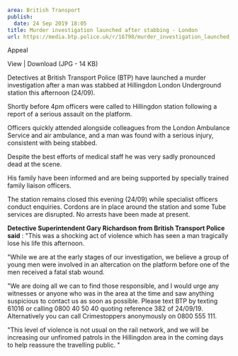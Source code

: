 ```yaml
area: British Transport
publish:
  date: 24 Sep 2019 18:05
title: Murder investigation launched after stabbing - London
url: https://media.btp.police.uk/r/16798/murder_investigation_launched_after_stabbing_-_lo
```

Appeal

View | Download (JPG - 14 KB)

Detectives at British Transport Police (BTP) have launched a murder investigation after a man was stabbed at Hillingdon London Underground station this afternoon (24/09).

Shortly before 4pm officers were called to Hillingdon station following a report of a serious assault on the platform.

Officers quickly attended alongside colleagues from the London Ambulance Service and air ambulance, and a man was found with a serious injury, consistent with being stabbed.

Despite the best efforts of medical staff he was very sadly pronounced dead at the scene.

His family have been informed and are being supported by specially trained family liaison officers.

The station remains closed this evening (24/09) while specialist officers conduct enquiries. Cordons are in place around the station and some Tube services are disrupted. No arrests have been made at present.

**Detective Superintendent Gary Richardson from British Transport Police said** : "This was a shocking act of violence which has seen a man tragically lose his life this afternoon.

"While we are at the early stages of our investigation, we believe a group of young men were involved in an altercation on the platform before one of the men received a fatal stab wound.

"We are doing all we can to find those responsible, and I would urge any witnesses or anyone who was in the area at the time and saw anything suspicious to contact us as soon as possible. Please text BTP by texting 61016 or calling 0800 40 50 40 quoting reference 382 of 24/09/19. Alternatively you can call Crimestoppers anonymously on 0800 555 111.

"This level of violence is not usual on the rail network, and we will be increasing our unfiromed patrols in the Hillingdon area in the coming days to help reassure the travelling public. "
